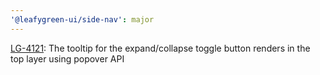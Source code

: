 ```yaml
---
'@leafygreen-ui/side-nav': major
---
```


[LG-4121](https://jira.mongodb.org/browse/LG-4121): The tooltip for the expand/collapse toggle button renders in the top layer using popover API
